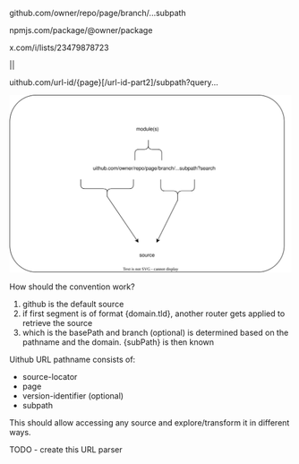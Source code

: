 github.com/owner/repo/page/branch/...subpath

npmjs.com/package/@owner/package

x.com/i/lists/23479878723

||

uithub.com/url-id/{page}[/url-id-part2]/subpath?query...

![](convention.drawio.svg)

How should the convention work?

1. github is the default source
2. if first segment is of format {domain.tld}, another router gets applied to retrieve the source
3. which is the basePath and branch (optional) is determined based on the pathname and the domain. {subPath} is then known

Uithub URL pathname consists of:

- source-locator
- page
- version-identifier (optional)
- subpath

This should allow accessing any source and explore/transform it in different ways.

TODO - create this URL parser
